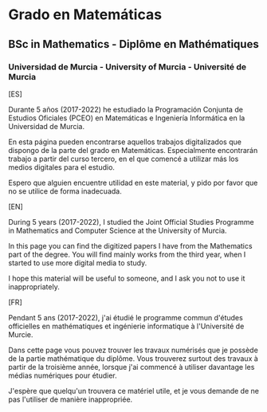 # Grado en Matemáticas
## BSc in Mathematics - Diplôme en Mathématiques
### Universidad de Murcia - University of Murcia - Université de Murcia

[ES]

Durante 5 años (2017-2022) he estudiado la Programación Conjunta de Estudios Oficiales (PCEO) en Matemáticas e Ingeniería Informática en la Universidad de Murcia.

En esta página pueden encontrarse aquellos trabajos digitalizados que dispongo de la parte del grado en Matemáticas. Especialmente encontrarán trabajo a partir del curso tercero, en el que comencé a utilizar más los medios digitales para el estudio.

Espero que alguien encuentre utilidad en este material, y pido por favor que no se utilice de forma inadecuada.

[EN]

During 5 years (2017-2022), I studied the Joint Official Studies Programme in Mathematics and Computer Science at the University of Murcia.

In this page you can find the digitized papers I have from the Mathematics part of the degree. You will find mainly works from the third year, when I started to use more digital media to study.

I hope this material will be useful to someone, and I ask you not to use it inappropriately.

[FR]

Pendant 5 ans (2017-2022), j'ai étudié le programme commun d'études officielles en mathématiques et ingénierie informatique à l'Université de Murcie.

Dans cette page vous pouvez trouver les travaux numérisés que je possède de la partie mathématique du diplôme. Vous trouverez surtout des travaux à partir de la troisième année, lorsque j'ai commencé à utiliser davantage les médias numériques pour étudier.

J'espère que quelqu'un trouvera ce matériel utile, et je vous demande de ne pas l'utiliser de manière inappropriée.
